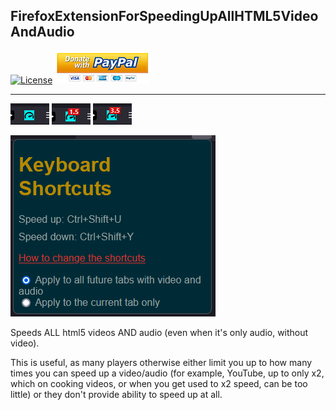 ## FirefoxExtensionForSpeedingUpAllHTML5VideoAndAudio

[![License](https://img.shields.io/badge/license-GPLv3-blue.svg)](https://www.gnu.org/licenses/gpl-3.0.en.html) [![Paypal donate button](readmePics/PayPal-Donate-Button.png)](https://www.paypal.com/donate/?hosted_button_id=2QH26ZA928JNC)

---

![](readmePics/blank.png) ![](readmePics/1.5.png) ![](readmePics/3.5.png)

![](readmePics/unchangeableOptions.png)

Speeds ALL html5 videos AND audio (even when it's only audio, without video).

This is useful, as many players otherwise either limit you up to how many times you can speed up a video/audio (for example, YouTube, up to only x2, which on cooking videos, or when you get used to x2 speed, can be too little) or they don't provide ability to speed up at all.
